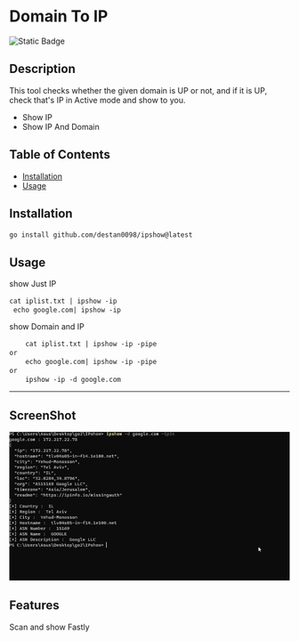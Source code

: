 # Domain To IP
![Static Badge](https://img.shields.io/badge/Go-100%25-brightgreen)
## Description

This tool checks whether the given domain is UP or not, and if it is UP, check that's IP in Active mode and show to you.

- Show IP
- Show IP And Domain


## Table of Contents 


- [Installation](#installation)
- [Usage](#usage)


## Installation

```
go install github.com/destan0098/ipshow@latest
```

## Usage

show Just IP
```
cat iplist.txt | ipshow -ip
 echo google.com| ipshow -ip
```
show Domain and  IP
```
    cat iplist.txt | ipshow -ip -pipe
or
    echo google.com| ipshow -ip -pipe
or
    ipshow -ip -d google.com
```


---

## ScreenShot

![IP Show](/ScreenShot.png?raw=true "IP Show")


## Features

Scan and show Fastly 

